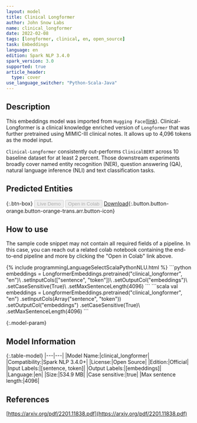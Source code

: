 ```yaml
---
layout: model
title: Clinical Longformer
author: John Snow Labs
name: clinical_longformer
date: 2022-02-08
tags: [longformer, clinical, en, open_source]
task: Embeddings
language: en
edition: Spark NLP 3.4.0
spark_version: 3.0
supported: true
article_header:
  type: cover
use_language_switcher: "Python-Scala-Java"
---
```


## Description

This embeddings model was imported from `Hugging Face`([link](https://huggingface.co/yikuan8/Clinical-Longformer)). Clinical-Longformer is a clinical knowledge enriched version of `Longformer` that was further pretrained using MIMIC-III clinical notes. It allows up to 4,096 tokens as the model input. 

`Clinical-Longformer` consistently out-performs `ClinicalBERT` across 10 baseline dataset for at least 2 percent. Those downstream experiments broadly cover named entity recognition (NER), question answering (QA), natural language inference (NLI) and text classification tasks.

## Predicted Entities



{:.btn-box}
<button class="button button-orange" disabled>Live Demo</button>
<button class="button button-orange" disabled>Open in Colab</button>
[Download](https://s3.amazonaws.com/auxdata.johnsnowlabs.com/public/models/clinical_longformer_en_3.4.0_3.0_1644309598171.zip){:.button.button-orange.button-orange-trans.arr.button-icon}

## How to use

The sample code snippet may not contain all required fields of a pipeline. In this case, you can reach out a related colab notebook containing the end-to-end pipeline and more by clicking the "Open in Colab" link above.




<div class="tabs-box" markdown="1">
{% include programmingLanguageSelectScalaPythonNLU.html %}
```python
embeddings = LongformerEmbeddings.pretrained("clinical_longformer", "en")\
      .setInputCols(["sentence", "token"])\
      .setOutputCol("embeddings")\
      .setCaseSensitive(True)\
      .setMaxSentenceLength(4096)
```
```scala
val embeddings = LongformerEmbeddings.pretrained("clinical_longformer", "en")
      .setInputCols(Array("sentence", "token"))
      .setOutputCol("embeddings")
      .setCaseSensitive(True)\
      .setMaxSentenceLength(4096)
```
</div>

{:.model-param}
## Model Information

{:.table-model}
|---|---|
|Model Name:|clinical_longformer|
|Compatibility:|Spark NLP 3.4.0+|
|License:|Open Source|
|Edition:|Official|
|Input Labels:|[sentence, token]|
|Output Labels:|[embeddings]|
|Language:|en|
|Size:|534.9 MB|
|Case sensitive:|true|
|Max sentence length:|4096|

## References

[https://arxiv.org/pdf/2201.11838.pdf](https://arxiv.org/pdf/2201.11838.pdf)
